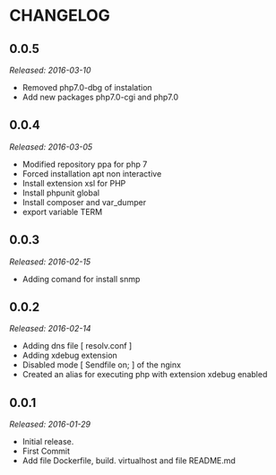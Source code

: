 # CHANGELOG

## 0.0.5

_Released: 2016-03-10_

* Removed php7.0-dbg of instalation
* Add new packages php7.0-cgi and php7.0


## 0.0.4

_Released: 2016-03-05_

* Modified repository ppa for php 7
* Forced installation apt non interactive
* Install extension xsl for PHP
* Install phpunit global
* Install composer and var_dumper
* export variable TERM


## 0.0.3

_Released: 2016-02-15_

* Adding comand for install snmp


## 0.0.2

_Released: 2016-02-14_

* Adding dns file [ resolv.conf ]
* Adding xdebug extension
* Disabled mode [ Sendfile on; ] of the nginx
* Created an alias for executing php with extension
  xdebug enabled


## 0.0.1

_Released: 2016-01-29_

* Initial release.
* First Commit
* Add file Dockerfile, build. virtualhost and file README.md

